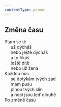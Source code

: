 ```yaml
---
contentType: prose
---
```


## Změna času

Ptám se tě  
     už dýcháš  
     nebo ještě dýcháš  
     a ty říkáš  
     ještě dítě  
     nebo už žena  
Každou noc  
     se dotýkám tvých zad  
     mám pusu  
     plnou tvých slin  
     a noci jsou teď dlouhé  
Po změně času

